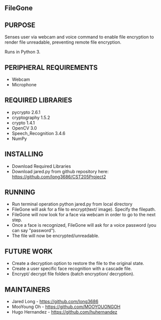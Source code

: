 FileGone
--------

PURPOSE
-------
Senses user via webcam and voice command to enable file encryption to render file unreadable, preventing remote file encryption.

Runs in Python 3.

PERIPHERAL REQUIREMENTS
-----------------------
* Webcam
* Microphone

REQUIRED LIBRARIES
------------------
* pycrypto 2.6.1
* cryptography 1.5.2
* crypto 1.4.1
* OpenCV 3.0
* Speech_Recognition 3.4.6
* NumPy

INSTALLING
----------
* Download Required Libraries
* Download jared.py from github repository here: https://github.com/long3686/CST205Project2

RUNNING
-------
* Run terminal operation python jared.py from local directory
* FileGone will ask for a file to encrypt(text/ image). Specify the filepath.
* FileGone will now look for a face via webcam in order to go to the next step.
* Once a face is recognized, FileGone will ask for a voice password (you can say "password").
* The file will now be encrypted/unreadable.

FUTURE WORK
-----------
* Create a decryption option to restore the file to the original state.
* Create a user specific face recognition with a cascade file.
* Encrypt/ decrypt file folders (batch encryption/ decryption).

MAINTAINERS
-----------
* Jared Long - https://github.com/long3686
* MooYoung Oh - https://github.com/MOOYOUONGOH
* Hugo Hernandez - https://github.com/huhernandez

